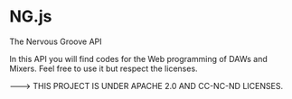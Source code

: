 # NG.js
The Nervous Groove API

In this API you will find codes for the Web programming of DAWs and Mixers.
Feel free to use it but respect the licenses.

---> THIS PROJECT IS UNDER APACHE 2.0 AND CC-NC-ND LICENSES.


